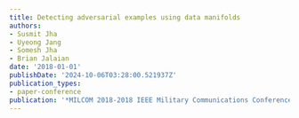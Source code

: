 ```yaml
---
title: Detecting adversarial examples using data manifolds
authors:
- Susmit Jha
- Uyeong Jang
- Somesh Jha
- Brian Jalaian
date: '2018-01-01'
publishDate: '2024-10-06T03:28:00.521937Z'
publication_types:
- paper-conference
publication: '*MILCOM 2018-2018 IEEE Military Communications Conference (MILCOM)*'
---
```

